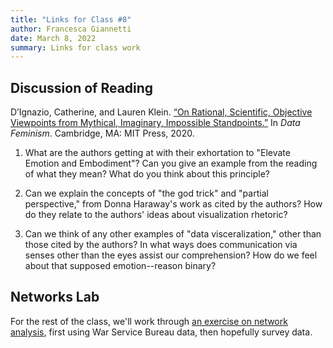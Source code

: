 ```yaml
---
title: "Links for Class #8"
author: Francesca Giannetti
date: March 8, 2022
summary: Links for class work
---
```


## Discussion of Reading

D’Ignazio, Catherine, and Lauren Klein. [“On Rational, Scientific, Objective Viewpoints from Mythical, Imaginary, Impossible Standpoints.”](https://data-feminism.mitpress.mit.edu/pub/5evfe9yd/release/5) In _Data Feminism_. Cambridge, MA: MIT Press, 2020.

1. What are the authors getting at with their exhortation to "Elevate Emotion and Embodiment"? Can you give an example from the reading of what they mean? What do you think about this principle?

2. Can we explain the concepts of "the god trick" and "partial perspective," from Donna Haraway's work as cited by the authors? How do they relate to the authors' ideas about visualization rhetoric?

3. Can we think of any other examples of "data visceralization," other than those cited by the authors? In what ways does communication via senses other than the eyes assist our comprehension? How do we feel about that supposed emotion--reason binary? 

## Networks Lab

For the rest of the class, we'll work through [an exercise on network analysis](/humdata22/networks/), first using War Service Bureau data, then hopefully survey data.
